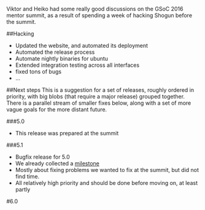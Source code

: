 Viktor and Heiko had some really good discussions on the GSoC 2016 mentor summit, as a result of spending a week of hacking Shogun before the summit.



##Hacking
 * Updated the website, and automated its deployment
 * Automated the release process
 * Automate nightly binaries for ubuntu
 * Extended integration testing across all interfaces
 * fixed tons of bugs
 * ...

##Next steps
This is a suggestion for a set of releases, roughly ordered in priority, with big blobs (that require a major release) grouped together. There is a parallel stream of smaller fixes below, along with a set of more vague goals for the more distant future.

###5.0
 * This release was prepared at the summit

###5.1
 * Bugfix release for 5.0
 * We already collected a [milestone](https://github.com/shogun-toolbox/shogun/milestone/10)
 * Mostly about fixing problems we wanted to fix at the summit, but did not find time.
 * All relatively high priority and should be done before moving on, at least partly

#6.0


